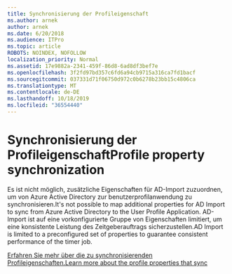 ```yaml
---
title: Synchronisierung der Profileigenschaft
ms.author: arnek
author: arnek
ms.date: 6/20/2018
ms.audience: ITPro
ms.topic: article
ROBOTS: NOINDEX, NOFOLLOW
localization_priority: Normal
ms.assetid: 17e9882a-2341-459f-86d8-6ad8df3bef7e
ms.openlocfilehash: 3f2fd97bd357c6fd6a94cb9715a316ca7fd1bacf
ms.sourcegitcommit: 037331d71f06750d972c0b6278b23bb15c4806ca
ms.translationtype: MT
ms.contentlocale: de-DE
ms.lasthandoff: 10/18/2019
ms.locfileid: "36554440"
---
```

# <a name="profile-property-synchronization"></a><span data-ttu-id="18f4c-102">Synchronisierung der Profileigenschaft</span><span class="sxs-lookup"><span data-stu-id="18f4c-102">Profile property synchronization</span></span>

<span data-ttu-id="18f4c-103">Es ist nicht möglich, zusätzliche Eigenschaften für AD-Import zuzuordnen, um von Azure Active Directory zur benutzerprofilanwendung zu synchronisieren.</span><span class="sxs-lookup"><span data-stu-id="18f4c-103">It's not possible to map additional properties for AD Import to sync from Azure Active Directory to the User Profile Application.</span></span> <span data-ttu-id="18f4c-104">AD-Import ist auf eine vorkonfigurierte Gruppe von Eigenschaften limitiert, um eine konsistente Leistung des Zeitgeberauftrags sicherzustellen.</span><span class="sxs-lookup"><span data-stu-id="18f4c-104">AD Import is limited to a preconfigured set of properties to guarantee consistent performance of the timer job.</span></span>
  
[<span data-ttu-id="18f4c-105">Erfahren Sie mehr über die zu synchronisierenden Profileigenschaften.</span><span class="sxs-lookup"><span data-stu-id="18f4c-105">Learn more about the profile properties that sync</span></span>](https://go.microsoft.com/fwlink/?linkid=875671)
  

